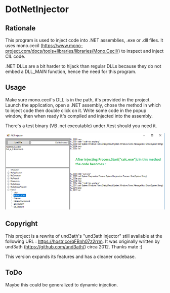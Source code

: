 DotNetInjector
==============

Rationale
---------
This program is used to inject code into .NET assemblies, .exe or .dll files.
It uses mono.cecil (https://www.mono-project.com/docs/tools+libraries/libraries/Mono.Cecil/) to inspect and inject CIL code.

.NET DLLs are a bit harder to hijack than regular DLLs because they do not embed a DLL_MAIN function, hence the need for this program.

Usage
-----
Make sure mono.cecil's DLL is in the path, it's provided in the project.
Launch the application, open a .NET assembly, chose the method in which to inject code then double click on it. Write some code in the popup window, then when ready it's compiled and injected into the assembly.

There's a test binary (VB .net executable) under /test should you need it.

![injection result](view.png)

Copyright
---------
This project is a rewrite of und3ath's "und3ath injector" still available at the following URL : https://hostr.co/qFBnh07z2rrm.
It was originally written by und3ath (https://github.com/und3ath/) circa 2012. Thanks mate :)

This version expands its features and has a cleaner codebase.

ToDo
----
Maybe this could be generalized to dynamic injection.
